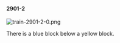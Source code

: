 #### 2901-2
![train-2901-2-0.png](https://github.com/lil-lab/nlvr/raw/master/nlvr/train/images/51/train-2901-2-0.png "train-2901-2-0.png")

There is a blue block below a yellow block.